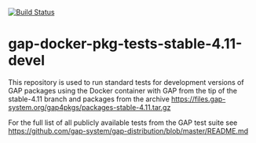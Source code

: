 [![Build Status](https://travis-ci.org/gap-infra/gap-docker-pkg-tests-stable-4.11-devel.svg?branch=master)](https://travis-ci.org/gap-infra/gap-docker-pkg-tests-stable-4.11-devel)

# gap-docker-pkg-tests-stable-4.11-devel

This repository is used to run standard tests for development
versions of GAP packages using the Docker container with GAP
from the tip of the stable-4.11 branch and packages from the archive
https://files.gap-system.org/gap4pkgs/packages-stable-4.11.tar.gz

For the full list of all publicly available tests from the GAP test suite
see https://github.com/gap-system/gap-distribution/blob/master/README.md
